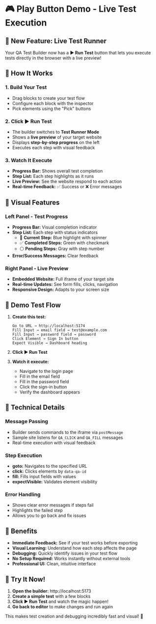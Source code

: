 # 🎮 Play Button Demo - Live Test Execution

## 🚀 **New Feature: Live Test Runner**

Your QA Test Builder now has a **▶️ Run Test** button that lets you execute tests directly in the browser with a live preview!

## 🎯 **How It Works**

### **1. Build Your Test**

- Drag blocks to create your test flow
- Configure each block with the inspector
- Pick elements using the "Pick" buttons

### **2. Click ▶️ Run Test**

- The builder switches to **Test Runner Mode**
- Shows a **live preview** of your target website
- Displays **step-by-step progress** on the left
- Executes each step with visual feedback

### **3. Watch It Execute**

- **Progress Bar:** Shows overall test completion
- **Step List:** Each step highlights as it runs
- **Live Preview:** See the website respond to each action
- **Real-time Feedback:** ✅ Success or ❌ Error messages

## 🎨 **Visual Features**

### **Left Panel - Test Progress**

- **Progress Bar:** Visual completion indicator
- **Step List:** Each step with status indicators
  - 🔄 **Current Step:** Blue highlight with spinner
  - ✅ **Completed Steps:** Green with checkmark
  - ⚪ **Pending Steps:** Gray with step number
- **Error/Success Messages:** Clear feedback

### **Right Panel - Live Preview**

- **Embedded Website:** Full iframe of your target site
- **Real-time Updates:** See form fills, clicks, navigation
- **Responsive Design:** Adapts to your screen size

## 🧪 **Demo Test Flow**

1. **Create this test:**

   ```
   Go to URL → http://localhost:5174
   Fill Input → email field → test@example.com
   Fill Input → password field → password
   Click Element → Sign In button
   Expect Visible → Dashboard heading
   ```

2. **Click ▶️ Run Test**

3. **Watch it execute:**
   - Navigate to the login page
   - Fill in the email field
   - Fill in the password field
   - Click the sign-in button
   - Verify the dashboard appears

## 🔧 **Technical Details**

### **Message Passing**

- Builder sends commands to the iframe via `postMessage`
- Sample site listens for `QA_CLICK` and `QA_FILL` messages
- Real-time execution with visual feedback

### **Step Execution**

- **goto:** Navigates to the specified URL
- **click:** Clicks elements by `data-qa-id`
- **fill:** Fills input fields with values
- **expectVisible:** Validates element visibility

### **Error Handling**

- Shows clear error messages if steps fail
- Highlights the failed step
- Allows you to go back and fix issues

## 🎉 **Benefits**

- **Immediate Feedback:** See if your test works before exporting
- **Visual Learning:** Understand how each step affects the page
- **Debugging:** Quickly identify issues in your test flow
- **No Setup Required:** Works instantly without external tools
- **Professional UI:** Clean, intuitive interface

## 🚀 **Try It Now!**

1. **Open the builder:** http://localhost:5173
2. **Create a simple test** with a few blocks
3. **Click ▶️ Run Test** and watch the magic happen!
4. **Go back to editor** to make changes and run again

This makes test creation and debugging incredibly fast and visual! 🎯
